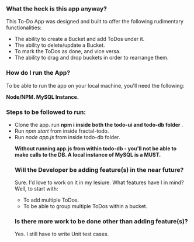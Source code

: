 <h3>What the heck is this app anyway?</h3>

<p>This To-Do App was designed and built to offer the following rudimentary functionalities:</p>
<ul>
<li> The ability to create a Bucket and add ToDos under it. </li>

<li> The ability to delete/update a Bucket. </li>

<li> To mark the ToDos as done, and vice versa.</li>

<li> The ability to drag and drop buckets in order to rearrange them. </li>
</ul>
 
 <h3>How do I run the App?</h3>
 <p>To be able to run the app on your local machine, you'll need the following:</p>
  <b> 
  Node/NPM.
  MySQL Instance.
  </b>

<h3> Steps to be followed to run: </h3>
<ul>
 <li>Clone the app. run <b> npm i inside both the todo-ui and todo-db folder </b>.</li>
 <li>Run <i>npm start</i> from inside fractal-todo.</li>
 <li> Run <i>node app.js</i> from inside todo-db folder.</li>

<b> Without running app.js from within todo-db - you'll not be able to make calls to the DB. A local instance of MySQL is a MUST. </b>
 
<h3> Will the Developer be adding feature(s) in the near future? </h3>

<p>Sure. I'd love to work on it in my lesiure. What features have I in mind? Well, to start with:</p>
<ul>
<li>To add multiple ToDos.</li>
<li>To be able to group multiple ToDos within a bucket.</li>
</ul>

<h3> Is there more work to be done other than adding feature(s)? </h3>

<p>Yes. I still have to write Unit test cases.</p>
